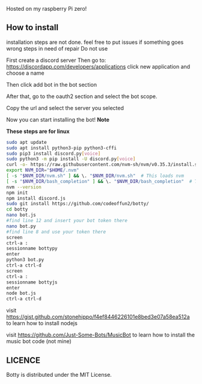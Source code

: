 Hosted on my raspberry Pi zero!

<h2> How to install </h2>
installation steps are not done.
feel free to put issues if something goes wrong
steps in need of repair
Do not use

First create a discord server
Then go to:
https://discordapp.com/developers/applications
 click new application and choose a name
<p>
Then click add bot in the bot section 
<p>
After that, go to the oauth2 section and select the bot scope.
<p>
Copy the url and select the server you selected 
<p>
Now you can start installing the bot!
<b> Note
<p>
These steps are for linux </b>

```BASH
sudo apt update
sudo apt install python3-pip python3-cffi
sudo pip3 install discord.py[voice] 
sudo python3 -m pip install -U discord.py[voice]
curl -o- https://raw.githubusercontent.com/nvm-sh/nvm/v0.35.3/install.sh | bash
export NVM_DIR="$HOME/.nvm"
[ -s "$NVM_DIR/nvm.sh" ] && \. "$NVM_DIR/nvm.sh"  # This loads nvm
[ -s "$NVM_DIR/bash_completion" ] && \. "$NVM_DIR/bash_completion"  # This loads nvm bash_completion
nvm --version
npm init
npm install discord.js
sudo git install https://github.com/codeoffun2/botty/
cd botty
nano bot.js
#find line 12 and insert your bot token there
nano bot.py
#find line 8 and use your token there
screen 
ctrl-a :
sessionname bottypy
enter
python3 bot.py
ctrl-a ctrl-d
screen
ctrl-a :
sessionname bottyjs
enter
node bot.js
ctrl-a ctrl-d
````
visit https://gist.github.com/stonehippo/f4ef8446226101e8bed3e07a58ea512a to learn how to install nodejs <p>
visit https://github.com/Just-Some-Bots/MusicBot to learn how to install the music bot code (not mine)

<h2> LICENCE</h2>
<p>
Botty is distributed under the MIT License.
